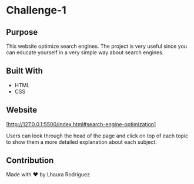 # Challenge-1

## Purpose
This website optimize search engines.
The project is very useful since you can educate yourself in a very simple way about search engines.

## Built With
* HTML
* CSS

## Website
[http://127.0.0.1:5500/index.html#search-engine-optimization]

Users can look through the head of the page and click on top of each topic to show them a more detailed explanation about each subject.

## Contribution
Made with ❤️️ by Lhaura Rodriguez
